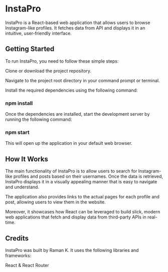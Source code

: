 # InstaPro
InstaPro is a React-based web application that allows users to browse Instagram-like profiles. It fetches data from API and displays it in an intuitive, user-friendly interface.

## Getting Started
To run InstaPro, you need to follow these simple steps:

Clone or download the project repository.

Navigate to the project root directory in your command prompt or terminal.

Install the required dependencies using the following command:

### npm install
Once the dependencies are installed, start the development server by running the following command:

### npm start
This will open up the application in your default web browser.

## How It Works
The main functionality of InstaPro is to allow users to search for Instagram-like profiles and posts based on their usernames. Once the data is retrieved, InstaPro displays it in a visually appealing manner that is easy to navigate and understand.

The application also provides links to the actual pages for each profile and post, allowing users to view them in the website.

Moreover, it showcases how React can be leveraged to build slick, modern web applications that fetch and display data from third-party APIs in real-time.

## Credits
InstaPro was built by Raman K. It uses the following libraries and frameworks:

React & React Router